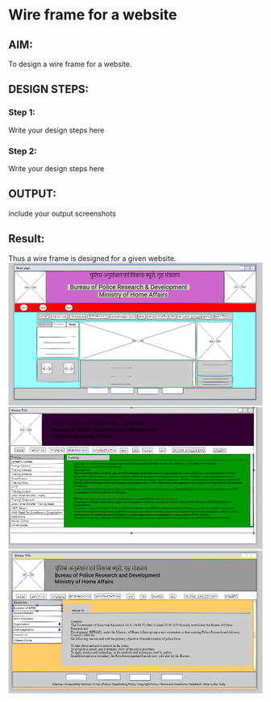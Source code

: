 # Wire frame for a website

## AIM:
To design a wire frame for a website.

## DESIGN STEPS:

### Step 1:
Write your design steps here 

### Step 2:
Write your design steps here

## OUTPUT:
include your output screenshots 


## Result:
Thus a wire frame is designed for a given website.
![output](https://github.com/Shaik-sameer-AIML/wireframeproject/blob/main/home.PNG?raw=true)
![output](https://github.com/Shaik-sameer-AIML/wireframeproject/blob/main/training.PNG?raw=true)
![output](https://github.com/Shaik-sameer-AIML/wireframeproject/blob/main/about.PNG?raw=true)